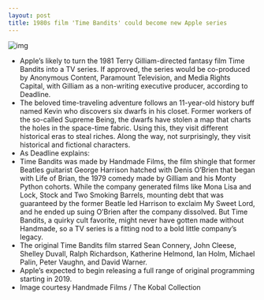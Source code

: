 ```yaml
---
layout: post
title: 1980s film 'Time Bandits' could become new Apple series
---
```

![img](http://media.idownloadblog.com/wp-content/uploads/2018/07/TimeBandits-1600x900-c-default.jpg)
* Apple’s likely to turn the 1981 Terry Gilliam-directed fantasy film Time Bandits into a TV series. If approved, the series would be co-produced by Anonymous Content, Paramount Television, and Media Rights Capital, with Gilliam as a non-writing executive producer, according to Deadline.
* The beloved time-traveling adventure follows an 11-year-old history buff named Kevin who discovers six dwarfs in his closet. Former workers of the so-called Supreme Being, the dwarfs have stolen a map that charts the holes in the space-time fabric. Using this, they visit different historical eras to steal riches. Along the way, not surprisingly, they visit historical and fictional characters.
* As Deadline explains:
* Time Bandits was made by Handmade Films, the film shingle that former Beatles guitarist George Harrison hatched with Denis O’Brien that began with Life of Brian, the 1979 comedy made by Gilliam and his Monty Python cohorts. While the company generated films like Mona Lisa and Lock, Stock and Two Smoking Barrels, mounting debt that was guaranteed by the former Beatle led Harrison to exclaim My Sweet Lord, and he ended up suing O’Brien after the company dissolved. But Time Bandits, a quirky cult favorite, might never have gotten made without Handmade, so a TV series is a fitting nod to a bold little company’s legacy.
* The original Time Bandits film starred Sean Connery, John Cleese, Shelley Duvall, Ralph Richardson, Katherine Helmond, Ian Holm, Michael Palin, Peter Vaughn, and David Warner.
* Apple’s expected to begin releasing a full range of original programming starting in 2019.
* Image courtesy Handmade Films / The Kobal Collection

